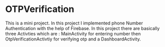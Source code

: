 # OTPVerification
This is a mini project.
In this project I implemented phone Number Authentication with the help of Firebase.
In this project there are basically three Activties which are :
MainActivity for entering number then OtpVerificationActivtiy for verifying otp and a DashboardActivity. 
